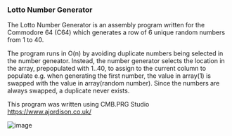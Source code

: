 ### Lotto Number Generator

The Lotto Number Generator is an assembly program written for the Commodore 64 (C64) which generates a row of 6 unique random numbers from 1 to 40. 

The program runs in O(n) by avoiding duplicate numbers being selected in the number geneator. Instead, the number generator selects the location in the array, prepopulated with 1..40, to assign to the current column to populate e.g. when generating the first number, the value in array(1) is swapped with the value in array(random number). Since the numbers are always swapped, a duplicate never exists.   

This  program was written using CMB.PRG Studio https://www.ajordison.co.uk/

![image](https://github.com/user-attachments/assets/c0192168-2203-41d4-ab30-64ba16ff09fb)
